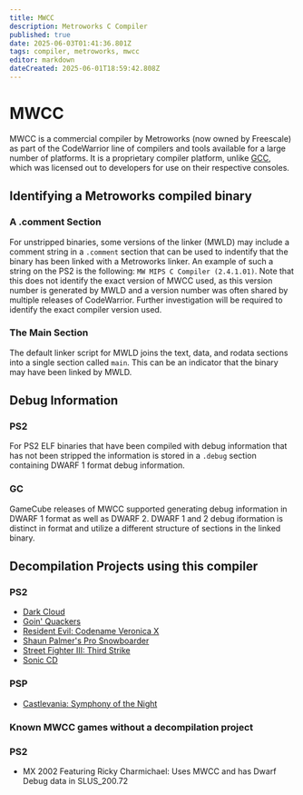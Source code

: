 ```yaml
---
title: MWCC
description: Metroworks C Compiler
published: true
date: 2025-06-03T01:41:36.801Z
tags: compiler, metroworks, mwcc
editor: markdown
dateCreated: 2025-06-01T18:59:42.808Z
---
```


# MWCC
MWCC is a commercial compiler by Metroworks (now owned by Freescale) as part of the CodeWarrior line of compilers and tools available for a large number of platforms. It is a proprietary compiler platform, unlike [GCC](/compilers/GCC), which was licensed out to developers for use on their respective consoles.

## Identifying a Metroworks compiled binary

### A .comment Section

For unstripped binaries, some versions of the linker (MWLD) may include a comment string in a `.comment` section that can be used to indentify that the binary has been linked with a Metroworks linker. An example of such a string on the PS2 is the following: `MW MIPS C Compiler (2.4.1.01)`. Note that this does not identify the exact version of MWCC used, as this version number is generated by MWLD and a version number was often shared by multiple releases of CodeWarrior. Further investigation will be required to identify the exact compiler version used.

### The Main Section

The default linker script for MWLD joins the text, data, and rodata sections into a single section called `main`. This can be an indicator that the binary may have been linked by MWLD.

## Debug Information
### PS2
For PS2 ELF binaries that have been compiled with debug information that has not been stripped the information is stored in a `.debug` section containing DWARF 1 format debug information.

### GC
GameCube releases of MWCC supported generating debug information in DWARF 1 format as well as DWARF 2. DWARF 1 and 2 debug iformation is distinct in format and utilize a different structure of sections in the linked binary.

## Decompilation Projects using this compiler

### PS2
- [Dark Cloud](https://github.com/Adubbz/DCDecomp)
- [Goin' Quackers](https://github.com/AngheloAlf/goin_quackers)
- [Resident Evil: Codename Veronica X](https://github.com/fmil95/recvx-decomp)
- [Shaun Palmer's Pro Snowboarder](https://github.com/Daniel-McCarthy/SPPS)
- [Street Fighter III: Third Strike](https://github.com/apstygo/sfiii-decomp)
- [Sonic CD](https://git.sr.ht/~benoitren/soniccddecompilation)

### PSP
- [Castlevania: Symphony of the Night](https://github.com/Xeeynamo/sotn-decomp)

###  Known MWCC games without a decompilation project

### PS2
- MX 2002 Featuring Ricky Charmichael: Uses MWCC and has Dwarf Debug data in SLUS_200.72
